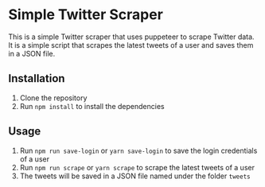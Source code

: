 # Simple Twitter Scraper

This is a simple Twitter scraper that uses puppeteer to scrape Twitter data. It is a simple script that scrapes the latest tweets of a user and saves them in a JSON file.

## Installation

1. Clone the repository
2. Run `npm install` to install the dependencies

## Usage

1. Run `npm run save-login` or `yarn save-login` to save the login credentials of a user
2. Run `npm run scrape` or `yarn scrape` to scrape the latest tweets of a user
3. The tweets will be saved in a JSON file named under the folder `tweets`
